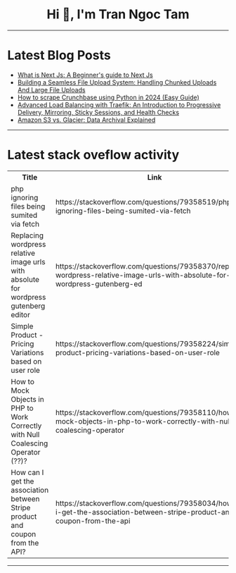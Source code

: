 <h1 align="center">Hi 👋, I'm Tran Ngoc Tam</h1>

---

# Latest Blog Posts 
<!-- BLOG-POST-LIST:START -->
- [What is Next Js: A Beginner&#39;s guide to Next Js](https://dev.to/codeparrot/what-is-next-js-a-beginners-guide-to-next-js-10db)
- [Building a Seamless File Upload System: Handling Chunked Uploads And Large File Uploads](https://dev.to/mayank_gupta_a98cb879081b/building-a-seamless-file-upload-system-handling-chunked-uploads-and-large-file-uploads-2p8h)
- [How to scrape Crunchbase using Python in 2024 &lpar;Easy Guide&rpar;](https://dev.to/crawlee/how-to-scrape-crunchbase-using-python-in-2024-easy-guide-45on)
- [Advanced Load Balancing with Traefik: An Introduction to Progressive Delivery, Mirroring, Sticky Sessions, and Health Checks](https://dev.to/prezaei/advanced-load-balancing-with-traefik-an-introduction-to-progressive-delivery-mirroring-sticky-4jma)
- [Amazon S3 vs. Glacier: Data Archival Explained](https://dev.to/imsushant12/amazon-s3-vs-glacier-data-archival-explained-1m9b)
<!-- BLOG-POST-LIST:END -->

---

# Latest stack oveflow activity
<table>
  <tr><th>Title</th><th>Link</th></tr>
  <!-- STACKOVERFLOW:START --><tr><td>php ignoring files being sumited via fetch</td><td>https://stackoverflow.com/questions/79358519/php-ignoring-files-being-sumited-via-fetch</td></tr><tr><td>Replacing wordpress relative image urls with absolute for wordpress gutenberg editor</td><td>https://stackoverflow.com/questions/79358370/replacing-wordpress-relative-image-urls-with-absolute-for-wordpress-gutenberg-ed</td></tr><tr><td>Simple Product - Pricing Variations based on user role</td><td>https://stackoverflow.com/questions/79358224/simple-product-pricing-variations-based-on-user-role</td></tr><tr><td>How to Mock Objects in PHP to Work Correctly with Null Coalescing Operator &lpar;??&rpar;?</td><td>https://stackoverflow.com/questions/79358110/how-to-mock-objects-in-php-to-work-correctly-with-null-coalescing-operator</td></tr><tr><td>How can I get the association between Stripe product and coupon from the API?</td><td>https://stackoverflow.com/questions/79358034/how-can-i-get-the-association-between-stripe-product-and-coupon-from-the-api</td></tr><!-- STACKOVERFLOW:END -->
</table>

---


